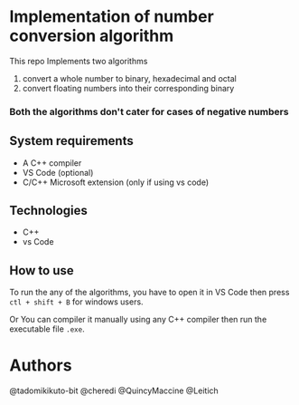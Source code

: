 # Implementation of number conversion algorithm

This repo Implements two algorithms

1. convert a whole number to binary, hexadecimal and octal
2. convert floating numbers into their corresponding binary

### Both the algorithms don't cater for cases of negative numbers

## System requirements

- A C++ compiler
- VS Code (optional)
- C/C++ Microsoft extension (only if using vs code)

## Technologies

- C++
- vs Code

## How to use

To run the any of the algorithms,
you have to open it in VS Code then
press `ctl + shift + B` for windows users.

Or You can compiler it manually using any C++ compiler
then run the executable file `.exe`.

# Authors

@tadomikikuto-bit @cheredi @QuincyMaccine @Leitich
